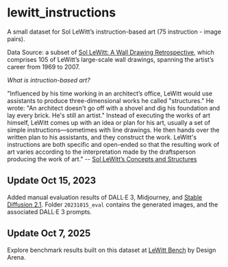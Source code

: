# lewitt_instructions

A small dataset for Sol LeWitt’s instruction-based art (75 instruction - image pairs).

Data Source: a subset of [Sol LeWitt: A Wall Drawing Retrospective](https://massmoca.org/sol-lewitt/), which comprises 105 of LeWitt’s large-scale wall drawings, spanning the artist’s career from 1969 to 2007.

*What is intruction-based art?*

"Influenced by his time working in an architect’s office, LeWitt would use assistants to produce three-dimensional works he called "structures." He wrote: "An architect doesn't go off with a shovel and dig his foundation and lay every brick. He's still an artist." Instead of executing the works of art himself, LeWitt comes up with an idea or plan for his art, usually a set of simple instructions—sometimes with line drawings. He then hands over the written plan to his assistants, and they construct the work. LeWitt's instructions are both specific and open-ended so that the resulting work of art varies according to the interpretation made by the draftsperson producing the work of art." -- [Sol LeWitt’s Concepts and Structures](https://www.nga.gov/learn/teachers/lessons-activities/new-angles/sol-lewitt.html)


## Update Oct 15, 2023

Added manual evaluation results of DALL·E 3, Midjourney, and [Stable Diffusion 2.1](https://huggingface.co/spaces/stabilityai/stable-diffusion).
Folder `20231015_eval` contains the generated images, and the associated DALL·E 3 prompts.

## Update Oct 7, 2025

Explore benchmark results built on this dataset at [LeWitt Bench](https://www.designarena.ai/leaderboard/lewitt-bench) by Design Arena.
